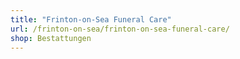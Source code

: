 ```yaml
---
title: "Frinton-on-Sea Funeral Care"
url: /frinton-on-sea/frinton-on-sea-funeral-care/
shop: Bestattungen
---
```

